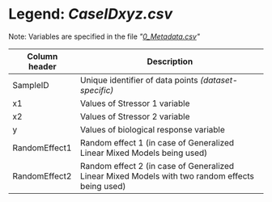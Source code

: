 # Legend: *CaseIDxyz.csv*
Note: Variables are specified in the file *"[0_Metadata.csv](/)"*

Column header|Description
-------------|-----------
SampleID|Unique identifier of data points *(dataset-specific)*
x1|Values of Stressor 1 variable
x2|Values of Stressor 2 variable
y|Values of biological response variable
RandomEffect1|Random effect 1 (in case of Generalized Linear Mixed Models being used)
RandomEffect2|Random effect 2 (in case of Generalized Linear Mixed Models with two random effects being used)
